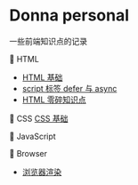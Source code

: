 # Donna personal

一些前端知识点的记录

🍉 HTML
- [HTML 基础](https://github.com/donnapersonal/Some-Field/blob/main/contents/html/html_basics.md)
- [script 标签 defer 与 async](https://github.com/donnapersonal/Some-Field/blob/main/contents/html/script_defer_async.md)
- [HTML 零碎知识点](https://github.com/donnapersonal/Some-Field/blob/main/contents/html/html_some_others.md)

🚀 CSS
[CSS 基础](https://github.com/donnapersonal/Some-Field/blob/main/contents/css/css_basics.md)

🐳 JavaScript

🛜 Browser
- [浏览器渲染](https://github.com/donnapersonal/Some-Field/blob/main/contents/browser/browser_rendering.md)